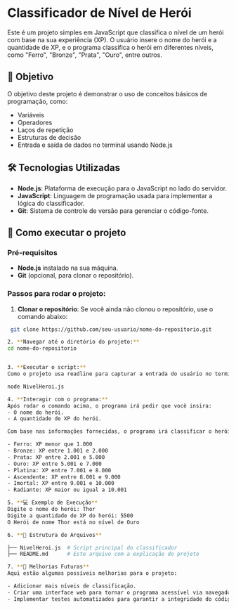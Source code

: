 # Classificador de Nível de Herói

Este é um projeto simples em JavaScript que classifica o nível de um herói com base na sua experiência (XP). O usuário insere o nome do herói e a quantidade de XP, e o programa classifica o herói em diferentes níveis, como "Ferro", "Bronze", "Prata", "Ouro", entre outros.

## 🎯 Objetivo

O objetivo deste projeto é demonstrar o uso de conceitos básicos de programação, como:

- Variáveis
- Operadores
- Laços de repetição
- Estruturas de decisão
- Entrada e saída de dados no terminal usando Node.js

## 🛠️ Tecnologias Utilizadas

- **Node.js**: Plataforma de execução para o JavaScript no lado do servidor.
- **JavaScript**: Linguagem de programação usada para implementar a lógica do classificador.
- **Git**: Sistema de controle de versão para gerenciar o código-fonte.

## 🚀 Como executar o projeto

### Pré-requisitos

- **Node.js** instalado na sua máquina.
- **Git** (opcional, para clonar o repositório).

### Passos para rodar o projeto:

1. **Clonar o repositório**:
  Se você ainda não clonou o repositório, use o comando abaixo:

  ```bash
   git clone https://github.com/seu-usuario/nome-do-repositorio.git

2. **Navegar até o diretório do projeto:**
cd nome-do-repositorio


3. **Executar o script:**
Como o projeto usa readline para capturar a entrada do usuário no terminal, basta executar o arquivo JavaScript:

node NivelHeroi.js

4. **Interagir com o programa:**
Após rodar o comando acima, o programa irá pedir que você insira:
- O nome do herói.
- A quantidade de XP do herói.

Com base nas informações fornecidas, o programa irá classificar o herói em um dos seguintes níveis:

- Ferro: XP menor que 1.000
- Bronze: XP entre 1.001 e 2.000
- Prata: XP entre 2.001 e 5.000
- Ouro: XP entre 5.001 e 7.000
- Platina: XP entre 7.001 e 8.000
- Ascendente: XP entre 8.001 e 9.000
- Imortal: XP entre 9.001 e 10.000
- Radiante: XP maior ou igual a 10.001

5. **💻 Exemplo de Execução**
Digite o nome do herói: Thor
Digite a quantidade de XP do herói: 5500
O Herói de nome Thor está no nível de Ouro

6. **📂 Estrutura de Arquivos**

├── NivelHeroi.js  # Script principal do classificador
├── README.md      # Este arquivo com a explicação do projeto

7. **📝 Melhorias Futuras**
Aqui estão algumas possíveis melhorias para o projeto:

- Adicionar mais níveis de classificação.
- Criar uma interface web para tornar o programa acessível via navegador.
- Implementar testes automatizados para garantir a integridade do código.